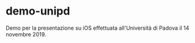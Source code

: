 # demo-unipd
Demo per la presentazione su iOS effettuata all'Università di Padova il 14 novembre 2019.
